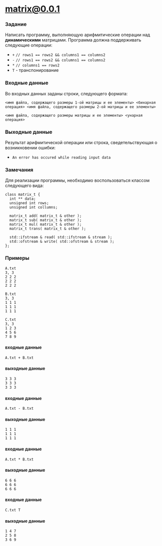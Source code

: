 # matrix@0.0.1

### Задание
Написать программу, выполняющую арифмитические операции над **динамическими** матрицами. Программа должна поддерживать следующие операции:
- `+` `// rows1 == rows2 && columns1 == columns2`
- `-` `// rows1 == rows2 && columns1 == columns2`
- `*` `// columns1 == rows2`
- `T` - транспонирование

### Входные данные
Во входных данных заданы строки, следующего формата:
```
<имя файла, содержащего размеры 1-ой матрицы и ее элементы> <бинарная операция> <имя файла, содержащего размеры 2-ой матрицы и ее элементы>
```
```
<имя файла, содержащего размеры матрицы и ее элементы> <унарная операция>
```
### Выходные данные
Результат арифмитической операции или строка, сведетельствующая о возникновении ошибки:
- `An error has occured while reading input data`

### Замечания
Для реализации программы, необходимо воспользоваться классом следующего вида:
```
class matrix_t {
  int ** data;
  unsigned int rows;
  unsigned int collumns;
  
  matrix_t add( matrix_t & other );
  matrix_t sub( matrix_t & other );
  matrix_t mul( matrix_t & other );
  matrix_t trans( matrix_t & other );

  std::ifstream & read( std::ifstream & stream );
  std::ofstream & write( std::ofstream & stream );
};
```

### Примеры
```
A.txt
3, 3
2 2 2
2 2 2
2 2 2
```
```
B.txt
3, 3
1 1 1
1 1 1
1 1 1
```
```
C.txt
3, 3
1 2 3
4 5 6
7 8 9
```
#### входные данные
```
A.txt + B.txt
```
#### выходные данные
```
3 3 3
3 3 3
3 3 3
```
#### входные данные
```
A.txt - B.txt
```
#### выходные данные
```
1 1 1
1 1 1
1 1 1
```
#### входные данные
```
A.txt * B.txt
```
#### выходные данные
```
6 6 6
6 6 6
6 6 6
```
#### входные данные
```
C.txt T
```
#### выходные данные
```
1 4 7
2 5 8
3 6 9
```
